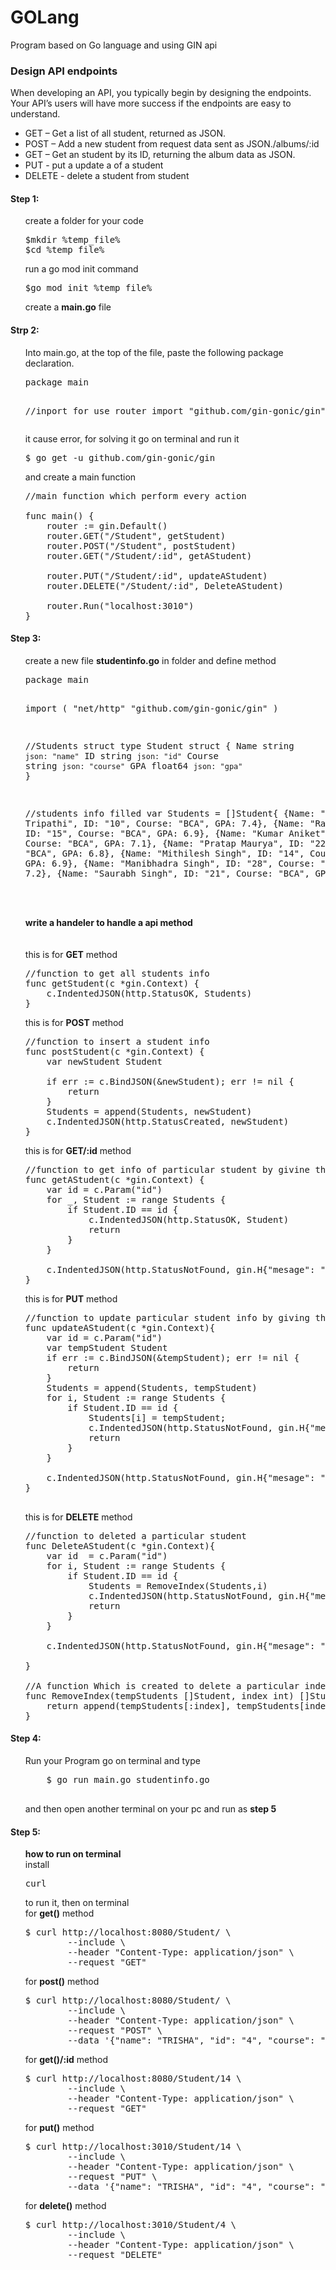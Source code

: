 # GOLang
Program based on Go language and using GIN api
<h3>
Design API endpoints
</h3>
When developing an API, you typically begin by designing the endpoints. Your API’s users will have more success if the endpoints are easy to understand.
<ul>
<li>GET – Get a list of all student, returned as JSON.</li>
<li>POST – Add a new student from request data sent as JSON./albums/:id</li>
<li>GET – Get an student by its ID, returning the album data as JSON.</li>
<li>PUT - put a update a of a student</li>
<li>DELETE - delete a student from student</li>
</ul>

<h4>Step 1:</h4>
<ul>
create a folder for your code
<pre>
$mkdir %temp_file%
$cd %temp_file%
</pre>
run a go mod init command
<pre>
$go mod init %temp_file%
</pre>
create a <b>main.go</b> file 
</ul>

<h4>Strp 2:</h4>
<ul>
Into main.go, at the top of the file, paste the following package declaration.
<pre>
package main

//inport for use router
import "github.com/gin-gonic/gin"
</pre>
it cause error, for solving it go on terminal and run it
<pre>
$ go get -u github.com/gin-gonic/gin
</pre>
and create a main function
<pre>
//main function which perform every action

func main() {
	router := gin.Default()
	router.GET("/Student", getStudent)
	router.POST("/Student", postStudent)
	router.GET("/Student/:id", getAStudent)
	
	router.PUT("/Student/:id", updateAStudent)
	router.DELETE("/Student/:id", DeleteAStudent)

	router.Run("localhost:3010")
}
</pre>
</ul>

<h4>Step 3:</h4>
<ul>
create a new file <b>studentinfo.go</b> in folder and define method
<pre>
package main

import (
	      "net/http"
	      "github.com/gin-gonic/gin"
       )

//Students struct
type Student struct {
	Name   string  `json: "name"`
	ID     string  `json: "id"`
	Course string  `json: "course"`
	GPA    float64 `json: "gpa"`
}

//students info filled
var Students = []Student{
	{Name: "Arjun Tripathi", ID: "10", Course: "BCA", GPA: 7.4},
	{Name: "Rahul Durgapal", ID: "15", Course: "BCA", GPA: 6.9},
	{Name: "Kumar Aniket", ID: "24", Course: "BCA", GPA: 7.1},
	{Name: "Pratap Maurya", ID: "22", Course: "BCA", GPA: 6.8},
	{Name: "Mithilesh Singh", ID: "14", Course: "BBA", GPA: 6.9},
	{Name: "Manibhadra Singh", ID: "28", Course: "BCA", GPA: 7.2},
	{Name: "Saurabh Singh", ID: "21", Course: "BCA", GPA: 7.6},
}
</pre>
<br><br>
<b>write a handeler to handle a api method</b><br><br><br>
this is for <b>GET</b> method
<pre>
//function to get all students info
func getStudent(c *gin.Context) {
	c.IndentedJSON(http.StatusOK, Students)
}
</pre>

this is for <b>POST</b> method
<pre>
//function to insert a student info
func postStudent(c *gin.Context) {
	var newStudent Student

	if err := c.BindJSON(&newStudent); err != nil {
		return
	}
	Students = append(Students, newStudent)
	c.IndentedJSON(http.StatusCreated, newStudent)
}
</pre>

this is for <b>GET/:id</b> method
<pre>
//function to get info of particular student by givine there id
func getAStudent(c *gin.Context) {
	var id = c.Param("id")
	for _, Student := range Students {
		if Student.ID == id {
			c.IndentedJSON(http.StatusOK, Student)
			return
		}
	}

	c.IndentedJSON(http.StatusNotFound, gin.H{"mesage": "Student are not avilable"})
}
</pre>

this is for <b>PUT</b> method
<pre>
//function to update particular student info by giving there id
func updateAStudent(c *gin.Context){
	var id = c.Param("id")
	var tempStudent Student
	if err := c.BindJSON(&tempStudent); err != nil {
		return
	}
	Students = append(Students, tempStudent)
	for i, Student := range Students {
		if Student.ID == id {
			Students[i] = tempStudent;
			c.IndentedJSON(http.StatusNotFound, gin.H{"mesage": "Student info updated"})
			return
		}
	}

	c.IndentedJSON(http.StatusNotFound, gin.H{"mesage": "Student are not avilable"})
}

</pre>

this is for <b>DELETE</b> method
<pre>
//function to deleted a particular student 
func DeleteAStudent(c *gin.Context){
	var id  = c.Param("id")
	for i, Student := range Students {
		if Student.ID == id {
			Students = RemoveIndex(Students,i)
			c.IndentedJSON(http.StatusNotFound, gin.H{"mesage": "Student info Deleted"}) //user define function
			return
		}
	}

	c.IndentedJSON(http.StatusNotFound, gin.H{"mesage": "Student are not avilable"})
	
}

//A function Which is created to delete a particular index and return new array
func RemoveIndex(tempStudents []Student, index int) []Student{
	return append(tempStudents[:index], tempStudents[index+1:]...)
}
</pre>

</ul>

<h4>Step 4:</h4>
<ul>
Run your Program go on terminal and type
	<pre>
	$ go run main.go studentinfo.go
	</pre>
	and then open another terminal on your pc and run as <b>step 5</b>
</ul>

<h4>Step 5:</h4>
<ul>
<b>how to run on terminal</b>
<br>
install <pre>curl</pre> to run it, then on terminal<br>
for <b>get()</b> method
<pre>
$ curl http://localhost:8080/Student/ \
		--include \
		--header "Content-Type: application/json" \
		--request "GET"
</pre>

for <b>post()</b> method
<pre>
$ curl http://localhost:8080/Student/ \
		--include \
		--header "Content-Type: application/json" \
		--request "POST" \
		--data '{"name": "TRISHA", "id": "4", "course": "BCA", "gpa": 9.5}'
</pre>

for <b>get()/:id</b> method
<pre>
$ curl http://localhost:8080/Student/14 \
		--include \
		--header "Content-Type: application/json" \
		--request "GET"
</pre>

for <b>put()</b> method
<pre>
$ curl http://localhost:3010/Student/14 \
		--include \
		--header "Content-Type: application/json" \
		--request "PUT" \
		--data '{"name": "TRISHA", "id": "4", "course": "BCA", "gpa": 9.5}'
</pre>

for <b>delete()</b> method
<pre>
$ curl http://localhost:3010/Student/4 \
		--include \
		--header "Content-Type: application/json" \
		--request "DELETE"
</pre>

</ul>
